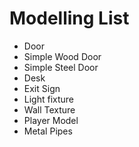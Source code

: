 # Modelling List
- Door
- Simple Wood Door
- Simple Steel Door
- Desk
- Exit Sign
- Light fixture
- Wall Texture
- Player Model
- Metal Pipes
